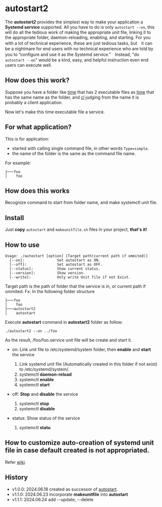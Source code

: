 # autostart2
The ***autostart2*** provides the simplest way to make your application a **Systemd service** supported. All you have to do is only ```autostart --on```, this will do all the tedious work of making the appropriate unit file, linking it to the appropriate folder, daemon-reloading, enabling, and starting. For you with a lot of technical experience, these are just tedious tasks, but　it can be a nightmare for end users with no technical experience who are told by you to “configure and use it as the Systemd service.”　Instead, "do ```autostart --on```" would be a kind, easy, and helpful instruction even end users can execute well.

## How does this work?
Suppose you have a folder like [time](https://github.com/UedaTakeyuki/autostart2/tree/main/test/time) that has 2 executable files as [time](https://github.com/UedaTakeyuki/autostart2/blob/main/test/time/time) that has the same name as the folder, and [cl](https://github.com/UedaTakeyuki/autostart2/blob/main/test/time/cl) 
judging from the name it is probably a client application. 

Now let's make this time executable file a service. 

## For what application?
This is for application:

- started with calling single command file, in other words ``Type=simple``.
- the name of the folder is the same as the command file name.

For example:

```
├───foo
│    foo

```

## How does this works
Recognize command to start from folder name, and make systemctl unit file.


## Install
Just **copy** ```autostart``` and ```makeunitfile.sh``` files in your project, **that's it!**

## How to use
```
Usage: ./autostart [option] [Target path(current path if ommited)]
  [--on]:               Set autostart as ON. 
  [--off]:              Set autostart as OFF. 
  [--status]:           Show current status. 
  [--version]:          Show version. 
  [--write]:            Only write Unit file if not Exist. 
```
Target path is the path of folder that the service is in, or current path if ommited.
Fx: In the following folder structure
```
├───foo
│    foo
├───autostart2
│    autostart
```

Execute **autostart** command in **autostart2** folder as follow:

```
./autostart2 --on ../foo

```
As the result, /foo/foo.service unit file will be create and start it.

- on: 
  Link unit file to /etc/systemd/system folder, then **enable** and **start** the service
  
  1. Link systemd unit file (Automatically created in this folder if not exist) to /etc/systemd/system/.
  2. systemctl **daemon-reload**
  3. systemctl **enable**
  4. systemctl **start**
 
- off:
  **Stop** and **disable** the service
  
  1. systemctl **stop**
  2. systemctl **disable**
 
- status: 
  Show status of the service
  
  1. systemctl **statu**
 
## How to customize auto-creation of systemd unit file in case default created is not appropriated.
Refer [wiki](https://github.com/UedaTakeyuki/autostart2/wiki/Created-unit-file#how-to-customize).

## History
- v1.0.0: 2024.06.18 created as successor of [autostart](https://github.com/UedaTakeyuki/autostart).
- v1.1.0: 2024.06.23 incorporate **makeunitfile** into **autostart**
- v1.1.1: 2024.06.24 add --update, --delete